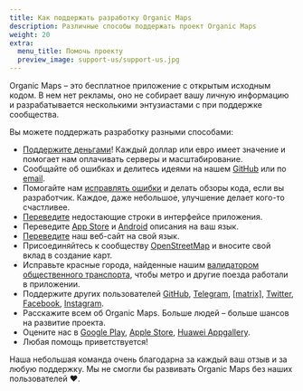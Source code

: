 ```yaml
---
title: Как поддержать разработку Organic Maps
description: Различные способы поддержать проект Organic Maps
weight: 20
extra:
  menu_title: Помочь проекту
  preview_image: support-us/support-us.jpg
---
```


Organic Maps – это бесплатное приложение с открытым исходным кодом. В нем нет рекламы, оно не собирает вашу личную информацию и разрабатывается несколькими энтузиастами с при поддержке сообщества.

Вы можете поддержать разработку разными способами:

- [Поддержите деньгами](@/donate/index.ru.md)! Каждый доллар или евро имеет значение и помогает нам оплачивать серверы и масштабирование.
- Сообщайте об ошибках и делитесь идеями на нашем [GitHub](https://github.com/organicmaps/organicmaps/issues)
  или по [email](mailto:support@organicmaps.app).
- Помогайте нам [исправлять ошибки](https://github.com/organicmaps/organicmaps/blob/master/docs/CONTRIBUTING.md)
  и делать обзоры кода, если вы разработчик. Каждое, даже небольшое, улучшение делает кого-то счастливее.
- [Переведите](https://github.com/organicmaps/organicmaps/blob/master/docs/CONTRIBUTING.md#translations)
  недостающие строки в интерфейсе приложения.
- Переведите [App Store](https://github.com/organicmaps/organicmaps/tree/master/iphone/metadata/en-US)
  и [Android](https://github.com/organicmaps/organicmaps/tree/master/android/src/google/play/listings/en-US)
  описания на ваш язык.
- [Переведите](https://github.com/organicmaps/organicmaps.github.io) наш веб-сайт на свой язык.
- Присоединяйтесь к сообществу [OpenStreetMap](https://www.openstreetmap.org/about) и вносите свой вклад в создание карт.
- Исправьте красные города, найденные нашим [валидатором общественного транспорта](https://cdn.organicmaps.app/subway/), чтобы метро и другие поезда работали в приложении.
- Поддержите других пользователей [GitHub](https://github.com/organicmaps/organicmaps/issues),
  [Telegram](https://t.me/OrganicMapsRu),
  [[matrix]](https://matrix.to/#/#organicmaps:matrix.org),
  [Twitter](https://twitter.com/OrganicMapsApp), [Facebook](https://facebook.com/OrganicMaps),
  [Instagram](https://instagram.com/OrganicMaps.app).
- Расскажите всем об Organic Maps. Больше людей – больше шансов на развитие проекта.
- Оцените нас в [Google Play](market://details?id=app.organicmaps),
  [Apple Store](https://itunes.apple.com/app/id1567437057?action=write-review),
  [Huawei Appgallery](appmarket://details?id=app.organicmaps).
- Любая помощь приветствуется!

Наша небольшая команда очень благодарна за каждый ваш отзыв и за любую поддержку. Мы не смогли бы развивать Organic Maps без наших пользователей ❤️.
